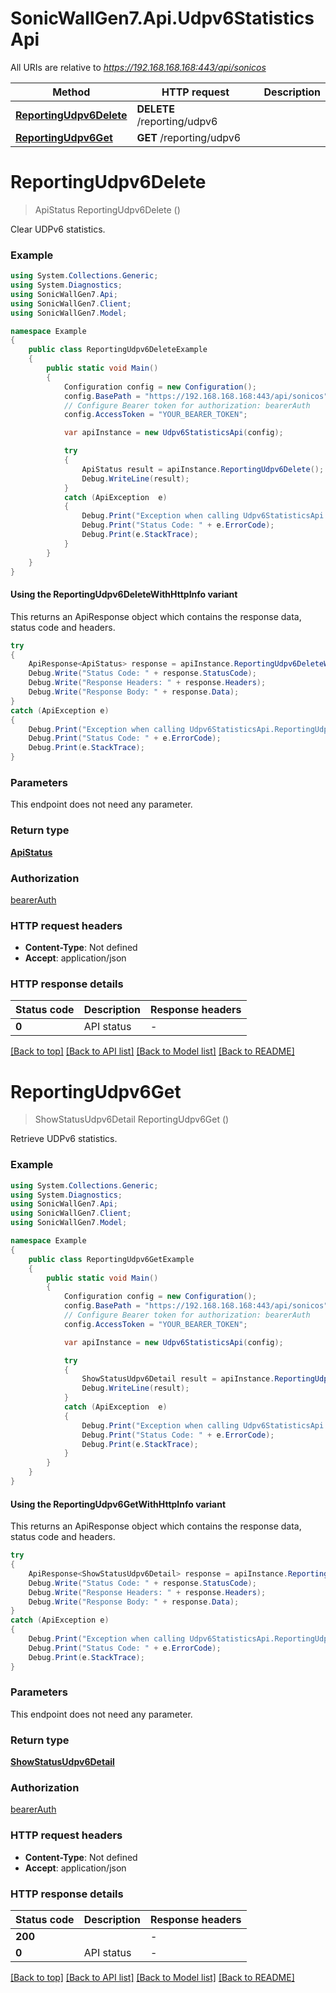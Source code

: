 # SonicWallGen7.Api.Udpv6StatisticsApi

All URIs are relative to *https://192.168.168.168:443/api/sonicos*

| Method | HTTP request | Description |
|--------|--------------|-------------|
| [**ReportingUdpv6Delete**](Udpv6StatisticsApi.md#reportingudpv6delete) | **DELETE** /reporting/udpv6 |  |
| [**ReportingUdpv6Get**](Udpv6StatisticsApi.md#reportingudpv6get) | **GET** /reporting/udpv6 |  |

<a id="reportingudpv6delete"></a>
# **ReportingUdpv6Delete**
> ApiStatus ReportingUdpv6Delete ()



Clear UDPv6 statistics.

### Example
```csharp
using System.Collections.Generic;
using System.Diagnostics;
using SonicWallGen7.Api;
using SonicWallGen7.Client;
using SonicWallGen7.Model;

namespace Example
{
    public class ReportingUdpv6DeleteExample
    {
        public static void Main()
        {
            Configuration config = new Configuration();
            config.BasePath = "https://192.168.168.168:443/api/sonicos";
            // Configure Bearer token for authorization: bearerAuth
            config.AccessToken = "YOUR_BEARER_TOKEN";

            var apiInstance = new Udpv6StatisticsApi(config);

            try
            {
                ApiStatus result = apiInstance.ReportingUdpv6Delete();
                Debug.WriteLine(result);
            }
            catch (ApiException  e)
            {
                Debug.Print("Exception when calling Udpv6StatisticsApi.ReportingUdpv6Delete: " + e.Message);
                Debug.Print("Status Code: " + e.ErrorCode);
                Debug.Print(e.StackTrace);
            }
        }
    }
}
```

#### Using the ReportingUdpv6DeleteWithHttpInfo variant
This returns an ApiResponse object which contains the response data, status code and headers.

```csharp
try
{
    ApiResponse<ApiStatus> response = apiInstance.ReportingUdpv6DeleteWithHttpInfo();
    Debug.Write("Status Code: " + response.StatusCode);
    Debug.Write("Response Headers: " + response.Headers);
    Debug.Write("Response Body: " + response.Data);
}
catch (ApiException e)
{
    Debug.Print("Exception when calling Udpv6StatisticsApi.ReportingUdpv6DeleteWithHttpInfo: " + e.Message);
    Debug.Print("Status Code: " + e.ErrorCode);
    Debug.Print(e.StackTrace);
}
```

### Parameters
This endpoint does not need any parameter.
### Return type

[**ApiStatus**](ApiStatus.md)

### Authorization

[bearerAuth](../README.md#bearerAuth)

### HTTP request headers

 - **Content-Type**: Not defined
 - **Accept**: application/json


### HTTP response details
| Status code | Description | Response headers |
|-------------|-------------|------------------|
| **0** | API status |  -  |

[[Back to top]](#) [[Back to API list]](../README.md#documentation-for-api-endpoints) [[Back to Model list]](../README.md#documentation-for-models) [[Back to README]](../README.md)

<a id="reportingudpv6get"></a>
# **ReportingUdpv6Get**
> ShowStatusUdpv6Detail ReportingUdpv6Get ()



Retrieve UDPv6 statistics.

### Example
```csharp
using System.Collections.Generic;
using System.Diagnostics;
using SonicWallGen7.Api;
using SonicWallGen7.Client;
using SonicWallGen7.Model;

namespace Example
{
    public class ReportingUdpv6GetExample
    {
        public static void Main()
        {
            Configuration config = new Configuration();
            config.BasePath = "https://192.168.168.168:443/api/sonicos";
            // Configure Bearer token for authorization: bearerAuth
            config.AccessToken = "YOUR_BEARER_TOKEN";

            var apiInstance = new Udpv6StatisticsApi(config);

            try
            {
                ShowStatusUdpv6Detail result = apiInstance.ReportingUdpv6Get();
                Debug.WriteLine(result);
            }
            catch (ApiException  e)
            {
                Debug.Print("Exception when calling Udpv6StatisticsApi.ReportingUdpv6Get: " + e.Message);
                Debug.Print("Status Code: " + e.ErrorCode);
                Debug.Print(e.StackTrace);
            }
        }
    }
}
```

#### Using the ReportingUdpv6GetWithHttpInfo variant
This returns an ApiResponse object which contains the response data, status code and headers.

```csharp
try
{
    ApiResponse<ShowStatusUdpv6Detail> response = apiInstance.ReportingUdpv6GetWithHttpInfo();
    Debug.Write("Status Code: " + response.StatusCode);
    Debug.Write("Response Headers: " + response.Headers);
    Debug.Write("Response Body: " + response.Data);
}
catch (ApiException e)
{
    Debug.Print("Exception when calling Udpv6StatisticsApi.ReportingUdpv6GetWithHttpInfo: " + e.Message);
    Debug.Print("Status Code: " + e.ErrorCode);
    Debug.Print(e.StackTrace);
}
```

### Parameters
This endpoint does not need any parameter.
### Return type

[**ShowStatusUdpv6Detail**](ShowStatusUdpv6Detail.md)

### Authorization

[bearerAuth](../README.md#bearerAuth)

### HTTP request headers

 - **Content-Type**: Not defined
 - **Accept**: application/json


### HTTP response details
| Status code | Description | Response headers |
|-------------|-------------|------------------|
| **200** |  |  -  |
| **0** | API status |  -  |

[[Back to top]](#) [[Back to API list]](../README.md#documentation-for-api-endpoints) [[Back to Model list]](../README.md#documentation-for-models) [[Back to README]](../README.md)

